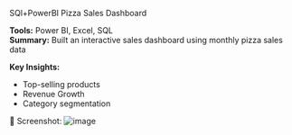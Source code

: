 SQl+PowerBI Pizza Sales Dashboard

**Tools:** Power BI, Excel, SQL  
**Summary:** Built an interactive sales dashboard using monthly pizza sales data

**Key Insights:**  
- Top-selling products  
- Revenue Growth  
- Category segmentation

📸 Screenshot:
![image](https://github.com/user-attachments/assets/17a278b8-899b-46a9-b2e9-e081c664421b)

